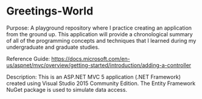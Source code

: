 # Greetings-World
Purpose: A playground repository where I practice creating an application from the ground up. This application will provide a chronological summary of all of the programming concepts and techniques that I learned during my undergraduate and graduate studies. 

Reference Guide: https://docs.microsoft.com/en-us/aspnet/mvc/overview/getting-started/introduction/adding-a-controller

Description:
This is an ASP.NET MVC 5 application (.NET Framework) created using Visual Studio 2015 Community Edition. The Entity Framework NuGet package is used to simulate data access.
